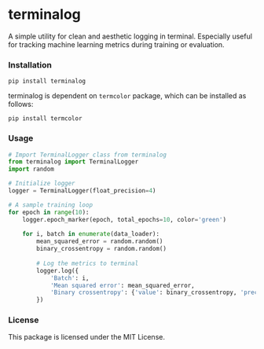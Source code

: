 # terminalog

A simple utility for clean and aesthetic logging in terminal. Especially useful for tracking machine learning metrics during training or evaluation.

### Installation
```
pip install terminalog
```
terminalog is dependent on `termcolor` package, which can be installed as follows:
```
pip install termcolor
```

### Usage
```python
# Import TerminalLogger class from terminalog
from terminalog import TerminalLogger
import random

# Initialize logger
logger = TerminalLogger(float_precision=4)

# A sample training loop 
for epoch in range(10):
    logger.epoch_marker(epoch, total_epochs=10, color='green')
    
    for i, batch in enumerate(data_loader):
        mean_squared_error = random.random()
        binary_crossentropy = random.random()
        
        # Log the metrics to terminal
        logger.log({
            'Batch': i,
            'Mean squared error': mean_squared_error,
            'Binary crossentropy': {'value': binary_crossentropy, 'precision': 6}
        })
```

### License
This package is licensed under the MIT License.
